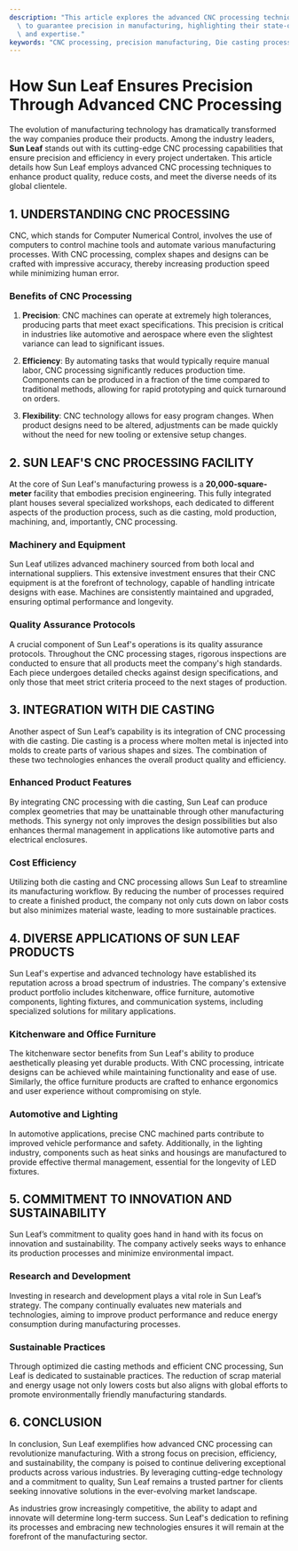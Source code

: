 ```yaml
---
description: "This article explores the advanced CNC processing techniques utilized by Sun Leaf\
  \ to guarantee precision in manufacturing, highlighting their state-of-the-art facilities\
  \ and expertise."
keywords: "CNC processing, precision manufacturing, Die casting process, Heat dissipation performance"
---
```

# How Sun Leaf Ensures Precision Through Advanced CNC Processing

The evolution of manufacturing technology has dramatically transformed the way companies produce their products. Among the industry leaders, **Sun Leaf** stands out with its cutting-edge CNC processing capabilities that ensure precision and efficiency in every project undertaken. This article details how Sun Leaf employs advanced CNC processing techniques to enhance product quality, reduce costs, and meet the diverse needs of its global clientele.

## 1. UNDERSTANDING CNC PROCESSING

CNC, which stands for Computer Numerical Control, involves the use of computers to control machine tools and automate various manufacturing processes. With CNC processing, complex shapes and designs can be crafted with impressive accuracy, thereby increasing production speed while minimizing human error.

### Benefits of CNC Processing

1. **Precision**: CNC machines can operate at extremely high tolerances, producing parts that meet exact specifications. This precision is critical in industries like automotive and aerospace where even the slightest variance can lead to significant issues.

2. **Efficiency**: By automating tasks that would typically require manual labor, CNC processing significantly reduces production time. Components can be produced in a fraction of the time compared to traditional methods, allowing for rapid prototyping and quick turnaround on orders.

3. **Flexibility**: CNC technology allows for easy program changes. When product designs need to be altered, adjustments can be made quickly without the need for new tooling or extensive setup changes.

## 2. SUN LEAF'S CNC PROCESSING FACILITY

At the core of Sun Leaf's manufacturing prowess is a **20,000-square-meter** facility that embodies precision engineering. This fully integrated plant houses several specialized workshops, each dedicated to different aspects of the production process, such as die casting, mold production, machining, and, importantly, CNC processing.

### Machinery and Equipment

Sun Leaf utilizes advanced machinery sourced from both local and international suppliers. This extensive investment ensures that their CNC equipment is at the forefront of technology, capable of handling intricate designs with ease. Machines are consistently maintained and upgraded, ensuring optimal performance and longevity.

### Quality Assurance Protocols

A crucial component of Sun Leaf's operations is its quality assurance protocols. Throughout the CNC processing stages, rigorous inspections are conducted to ensure that all products meet the company's high standards. Each piece undergoes detailed checks against design specifications, and only those that meet strict criteria proceed to the next stages of production.

## 3. INTEGRATION WITH DIE CASTING

Another aspect of Sun Leaf’s capability is its integration of CNC processing with die casting. Die casting is a process where molten metal is injected into molds to create parts of various shapes and sizes. The combination of these two technologies enhances the overall product quality and efficiency.

### Enhanced Product Features

By integrating CNC processing with die casting, Sun Leaf can produce complex geometries that may be unattainable through other manufacturing methods. This synergy not only improves the design possibilities but also enhances thermal management in applications like automotive parts and electrical enclosures.

### Cost Efficiency

Utilizing both die casting and CNC processing allows Sun Leaf to streamline its manufacturing workflow. By reducing the number of processes required to create a finished product, the company not only cuts down on labor costs but also minimizes material waste, leading to more sustainable practices.

## 4. DIVERSE APPLICATIONS OF SUN LEAF PRODUCTS

Sun Leaf's expertise and advanced technology have established its reputation across a broad spectrum of industries. The company's extensive product portfolio includes kitchenware, office furniture, automotive components, lighting fixtures, and communication systems, including specialized solutions for military applications.

### Kitchenware and Office Furniture

The kitchenware sector benefits from Sun Leaf's ability to produce aesthetically pleasing yet durable products. With CNC processing, intricate designs can be achieved while maintaining functionality and ease of use. Similarly, the office furniture products are crafted to enhance ergonomics and user experience without compromising on style.

### Automotive and Lighting

In automotive applications, precise CNC machined parts contribute to improved vehicle performance and safety. Additionally, in the lighting industry, components such as heat sinks and housings are manufactured to provide effective thermal management, essential for the longevity of LED fixtures.

## 5. COMMITMENT TO INNOVATION AND SUSTAINABILITY

Sun Leaf’s commitment to quality goes hand in hand with its focus on innovation and sustainability. The company actively seeks ways to enhance its production processes and minimize environmental impact.

### Research and Development

Investing in research and development plays a vital role in Sun Leaf’s strategy. The company continually evaluates new materials and technologies, aiming to improve product performance and reduce energy consumption during manufacturing processes.

### Sustainable Practices

Through optimized die casting methods and efficient CNC processing, Sun Leaf is dedicated to sustainable practices. The reduction of scrap material and energy usage not only lowers costs but also aligns with global efforts to promote environmentally friendly manufacturing standards.

## 6. CONCLUSION

In conclusion, Sun Leaf exemplifies how advanced CNC processing can revolutionize manufacturing. With a strong focus on precision, efficiency, and sustainability, the company is poised to continue delivering exceptional products across various industries. By leveraging cutting-edge technology and a commitment to quality, Sun Leaf remains a trusted partner for clients seeking innovative solutions in the ever-evolving market landscape. 

As industries grow increasingly competitive, the ability to adapt and innovate will determine long-term success. Sun Leaf's dedication to refining its processes and embracing new technologies ensures it will remain at the forefront of the manufacturing sector.
